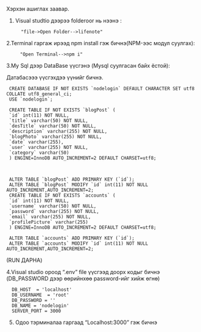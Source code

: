 


Хэрхэн ашиглах заавар.

1. Visual studtio дээрээ folderoor нь нээнэ :

         "file->Open Folder-->lifenote"
  
2.Terminal гаргаж ирээд npm install гэж бичнэ(NPM-ээс модул суулгах):
   
         "Open Terminal-->npm i"
  
3.My Sql дээр DataBase үүсгэнэ (Mysql суулгасан байх ёстой):
      
   Датабасэээ үүсгэхдээ үүнийг бичнэ.


     CREATE DATABASE IF NOT EXISTS `nodelogin` DEFAULT CHARACTER SET utf8 COLLATE utf8_general_ci;
     USE `nodelogin`;

     CREATE TABLE IF NOT EXISTS `blogPost` (
     `id` int(11) NOT NULL,
     `title` varchar(50) NOT NULL,
     `desTitle` varchar(50) NOT NULL,
     `description` varchar(255) NOT NULL,
     `blogPhoto` varchar(255) NOT NULL,
     `date` varchar(255),
     `user` varchar(255) NOT NULL,
     `category` varchar(50)
     ) ENGINE=InnoDB AUTO_INCREMENT=2 DEFAULT CHARSET=utf8;



     ALTER TABLE `blogPost` ADD PRIMARY KEY (`id`);
     ALTER TABLE `blogPost` MODIFY `id` int(11) NOT NULL AUTO_INCREMENT,AUTO_INCREMENT=2;
     CREATE TABLE IF NOT EXISTS `accounts` (
     `id` int(11) NOT NULL,
     `username` varchar(50) NOT NULL,
     `password` varchar(255) NOT NULL,
     `email` varchar(255) NOT NULL,
     `profilePicture` varchar(255)
     ) ENGINE=InnoDB AUTO_INCREMENT=2 DEFAULT CHARSET=utf8;

     ALTER TABLE `accounts` ADD PRIMARY KEY (`id`);
     ALTER TABLE `accounts` MODIFY `id` int(11) NOT NULL AUTO_INCREMENT,AUTO_INCREMENT=2; 
   (RUN ДАРНА)
   
   
  

4.Visual studio ороод “.env” file үүсгээд доорх кодыг бичнэ (DB_PASSWORD дээр өөрийнхөө password-ийг хийж өгнө)
  
      DB_HOST  = 'localhost'
      DB_USERNAME  = 'root'
      DB_PASSWORD = ''
      DB_NAME = 'nodelogin'
      SERVER_PORT = 3000
    
    
5. Одоо тэрминалаа гаргаад “Localhost:3000” гэж бичнэ
